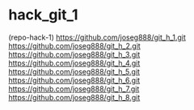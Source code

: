 # hack_git_1
(repo-hack-1) https://github.com/joseg888/git_h_1.git
<br>
https://github.com/joseg888/git_h_2.git
https://github.com/joseg888/git_h_3.git
https://github.com/joseg888/git_h_4.git
https://github.com/joseg888/git_h_5.git
https://github.com/joseg888/git_h_6.git
https://github.com/joseg888/git_h_7.git
https://github.com/joseg888/git_h_8.git
